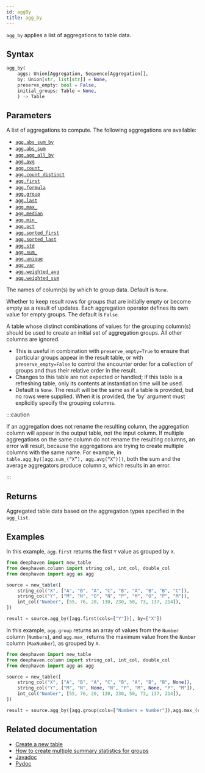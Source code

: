 ```yaml
---
id: aggBy
title: agg_by
---
```


`agg_by` applies a list of aggregations to table data.

## Syntax

```python syntax
agg_by(
    aggs: Union[Aggregation, Sequence[Aggregation]],
    by: Union[str, list[str]] = None,
    preserve_empty: bool = False,
    initial_groups: Table = None,
    ) -> Table
```

## Parameters

<ParamTable>
<Param name="aggs" type="Union[Aggregation, Sequence[Aggregation]]">

A list of aggregations to compute. The following aggregations are available:

- [`agg.abs_sum_by`](./AbsSumBy.md)
- [`agg.abs_sum`](./AggAbsSum.md)
- [`agg.agg_all_by`](./AggAllBy.md)
- [`agg.avg`](./AggAvg.md)
- [`agg.count_`](./AggCount.md)
- [`agg.count_distinct`](./AggCountDistinct.md)
- [`agg.first`](./AggFirst.md)
- [`agg.formula`](./AggFormula.md)
- [`agg.group`](./AggGroup.md)
- [`agg.last`](./AggLast.md)
- [`agg.max_`](./AggMax.md)
- [`agg.median`](./AggMed.md)
- [`agg.min_`](./AggMin.md)
- [`agg.pct`](./AggPct.md)
- [`agg.sorted_first`](./AggSortedFirst.md)
- [`agg.sorted_last`](./AggSortedLast.md)
- [`agg.std`](./AggStd.md)
- [`agg.sum_`](./AggSum.md)
- [`agg.unique`](./AggUnique.md)
- [`agg.var`](./AggVar.md)
- [`agg.weighted_avg`](./AggWAvg.md)
- [`agg.weighted_sum`](./AggWSum.md)

</Param>
<Param name="by" type="Union[str, list[str]]">

The names of column(s) by which to group data. Default is `None`.

</Param>
<Param name="preserve_empty" type="bool" optional>

Whether to keep result rows for groups that are initially empty or become empty as a result of updates. Each aggregation operator defines its own value for empty groups. The default is `False`.

</Param>
<Param name="initial_groups" type="Table" optional>

A table whose distinct combinations of values for the grouping column(s) should be used to create an initial set of aggregation groups. All other columns are ignored.

- This is useful in combination with `preserve_empty=True` to ensure that particular groups appear in the result table, or with `preserve_empty=False` to control the encounter order for a collection of groups and thus their relative order in the result.
- Changes to this table are not expected or handled; if this table is a refreshing table, only its contents at instantiation time will be used.
- Default is `None`. The result will be the same as if a table is provided, but no rows were supplied. When it is provided, the ‘by’ argument must explicitly specify the grouping columns.

</Param>
</ParamTable>

:::caution

If an aggregation does not rename the resulting column, the aggregation column will appear in the output table, not the input column. If multiple aggregations on the same column do not rename the resulting columns, an error will result, because the aggregations are trying to create multiple columns with the same name. For example, in `table.agg_by([agg.sum_(“X”), agg.avg(“X”)])`, both the sum and the average aggregators produce column `X`, which results in an error.

:::

## Returns

Aggregated table data based on the aggregation types specified in the `agg_list`.

## Examples

In this example, `agg.first` returns the first `Y` value as grouped by `X`.

```python order=source,result
from deephaven import new_table
from deephaven.column import string_col, int_col, double_col
from deephaven import agg as agg

source = new_table([
    string_col("X", ["A", "B", "A", "C", "B", "A", "B", "B", "C"]),
    string_col("Y", ["M", "N", "O", "N", "P", "M", "O", "P", "M"]),
    int_col("Number", [55, 76, 20, 130, 230, 50, 73, 137, 214]),
])

result = source.agg_by([agg.first(cols=["Y"])], by=["X"])
```

In this example, `agg.group` returns an array of values from the `Number` column (`Numbers`), and `agg.max_` returns the maximum value from the `Number` column (`MaxNumber`), as grouped by `X`.

```python order=source,result
from deephaven import new_table
from deephaven.column import string_col, int_col, double_col
from deephaven import agg as agg

source = new_table([
    string_col("X", ["A", "B", "A", "C", "B", "A", "B", "B", None]),
    string_col("Y", ["M", "N", None, "N", "P", "M", None, "P", "M"]),
    int_col("Number", [55, 76, 20, 130, 230, 50, 73, 137, 214]),
])

result = source.agg_by([agg.group(cols=["Numbers = Number"]),agg.max_(cols=["MaxNumber = Number"])], by=["X"])
```

## Related documentation

- [Create a new table](../../../how-to-guides/new-table.md)
- [How to create multiple summary statistics for groups](../../../how-to-guides/combined-aggregations.md)
- [Javadoc](<https://deephaven.io/core/javadoc/io/deephaven/api/TableOperations.html#aggBy(io.deephaven.api.agg.Aggregation)>)
- [Pydoc](https://deephaven.io/core/pydoc/code/deephaven.table.html?highlight=agg_by#deephaven.table.Table.agg_by)
